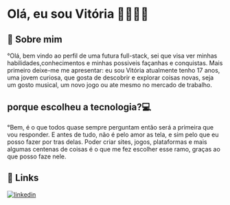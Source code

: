 
# Olá, eu sou Vitória 👋👩🏾‍💻


## 🚀 Sobre mim

°Olá, bem vindo ao perfil de uma futura full-stack, sei que visa ver minhas habilidades,conhecimentos e minhas possiveis façanhas e conquistas. Mais primeiro deixe-me me apresentar: eu sou Vitória atualmente tenho 17 anos, uma jovem curiosa, que gosta de descobrir e explorar coisas novas, seja um gosto musical, um novo jogo ou ate mesmo no mercado de trabalho.

## porque escolheu a tecnologia?💻

°Bem, é o que todos quase sempre perguntam então será a primeira que vou responder. E antes de tudo, não é pelo amor as tela, e sim pelo que eu posso fazer por tras delas. Poder criar sites, jogos, plataformas e mais algumas centenas de coisas é o que me fez escolher esse ramo, graças ao que posso faze nele.
## 🔗 Links
[![linkedin](https://img.shields.io/badge/linkedin-0A66C2?style=for-the-badge&logo=linkedin&logoColor=white)](https://www.linkedin.com/in/vit%C3%B3ria-silva-7853b9283?utm_source=share&utm_campaign=share_via&utm_content=profile&utm_medium=android_app)


